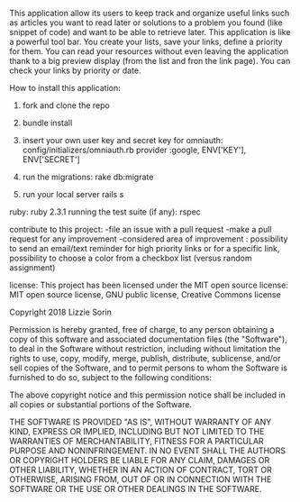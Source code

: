 This application allow its users to keep track and organize useful links such as articles you want to read later or solutions to a problem you found (like snippet of code) and want to be able to retrieve later. 
This application is like a powerful tool bar. You create your lists, save your links, define a priority for them. You can read your resources without even leaving the application thank to a big preview display (from the list and fron the link page). You can check your links by priority or date. 

How to install this application:

1. fork and clone the repo

2. bundle install

3. insert your own user key and secret key for omniauth:
config/initializers/omniauth.rb
provider :google, ENV['KEY'], ENV['SECRET']

4. run the migrations: 
rake db:migrate


5. run your local server
rails s



ruby: ruby 2.3.1
running the test suite (if any): rspec

contribute to this project:
-file an issue with a pull request
-make a pull request for any improvement
-considered area of improvement : possibility to send an email/text reminder for high priority links or for a specific link, possibility to choose a color from a checkbox list (versus random assignment)

license:
This project has been licensed under the MIT open source license:
MIT open source license, GNU public license, Creative Commons license


Copyright 2018 Lizzie Sorin

Permission is hereby granted, free of charge, to any person obtaining a copy of this software and associated documentation files (the "Software"), to deal in the Software without restriction, including without limitation the rights to use, copy, modify, merge, publish, distribute, sublicense, and/or sell copies of the Software, and to permit persons to whom the Software is furnished to do so, subject to the following conditions:

The above copyright notice and this permission notice shall be included in all copies or substantial portions of the Software.

THE SOFTWARE IS PROVIDED "AS IS", WITHOUT WARRANTY OF ANY KIND, EXPRESS OR IMPLIED, INCLUDING BUT NOT LIMITED TO THE WARRANTIES OF MERCHANTABILITY, FITNESS FOR A PARTICULAR PURPOSE AND NONINFRINGEMENT. IN NO EVENT SHALL THE AUTHORS OR COPYRIGHT HOLDERS BE LIABLE FOR ANY CLAIM, DAMAGES OR OTHER LIABILITY, WHETHER IN AN ACTION OF CONTRACT, TORT OR OTHERWISE, ARISING FROM, OUT OF OR IN CONNECTION WITH THE SOFTWARE OR THE USE OR OTHER DEALINGS IN THE SOFTWARE.